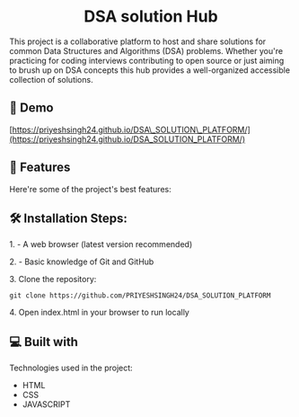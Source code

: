 <h1 align="center" id="title">DSA solution Hub</h1>

<p id="description">This project is a collaborative platform to host and share solutions for common Data Structures and Algorithms (DSA) problems. Whether you're practicing for coding interviews contributing to open source or just aiming to brush up on DSA concepts this hub provides a well-organized accessible collection of solutions.</p>

<h2>🚀 Demo</h2>

[https://priyeshsingh24.github.io/DSA\_SOLUTION\_PLATFORM/](https://priyeshsingh24.github.io/DSA_SOLUTION_PLATFORM/)

  
  
<h2>🧐 Features</h2>

Here're some of the project's best features:

<h2>🛠️ Installation Steps:</h2>

<p>1. - A web browser (latest version recommended)</p>

<p>2. - Basic knowledge of Git and GitHub</p>

<p>3. Clone the repository:</p>

```
git clone https://github.com/PRIYESHSINGH24/DSA_SOLUTION_PLATFORM
```

<p>4. Open index.html in your browser to run locally</p>

  
  
<h2>💻 Built with</h2>

Technologies used in the project:

*   HTML
*   CSS
*   JAVASCRIPT
